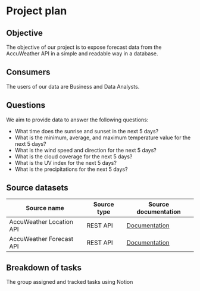 # Project plan

## Objective
The objective of our project is to expose forecast data from the AccuWeather API in a simple and readable way in a database.

## Consumers
The users of our data are Business and Data Analysts.

## Questions
We aim to provide data to answer the following questions:
- What time does the sunrise and sunset in the next 5 days?
- What is the minimum, average, and maximum temperature value for the next 5 days?
- What is the wind speed and direction for the next 5 days?
- What is the cloud coverage for the next 5 days?
- What is the UV index for the next 5 days?
- What is the precipitations for the next 5 days?

## Source datasets
| Source name | Source type | Source documentation |
| - | - | - |
| AccuWeather Location API | REST API | [Documentation](https://developer.accuweather.com/accuweather-locations-api/apis) |
| AccuWeather Forecast API | REST API | [Documentation](https://developer.accuweather.com/accuweather-forecast-api/apis) |

## Breakdown of tasks
The group assigned and tracked tasks using Notion

